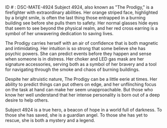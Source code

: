 ID # : DSC-MATE-4924
Subject 4924, also known as "The Prodigy," is a firefighter with extraordinary abilities. Her orange striped face, highlighted by a bright smile, is often the last thing those entrapped in a burning building see before she pulls them to safety. Her normal glasses hide eyes that seem to see beyond the physical realm, and her red cross earring is a symbol of her unwavering dedication to saving lives.

The Prodigy carries herself with an air of confidence that is both magnetic and intimidating. Her intuition is so strong that some believe she has psychic powers. She can predict events before they happen and sense when someone is in distress. Her choker and LED gas mask are her signature accessories, serving both as a symbol of her bravery and a tool for navigating through the smoke and chaos of burning buildings.

Despite her altruistic nature, The Prodigy can be a little eerie at times. Her ability to predict things can put others on edge, and her unflinching focus on the task at hand can make her seem unapproachable. But those who know her well understand that her intense personality is born out of a deep desire to help others.

Subject 4924 is a true hero, a beacon of hope in a world full of darkness. To those she has saved, she is a guardian angel. To those she has yet to rescue, she is both a mystery and a legend.